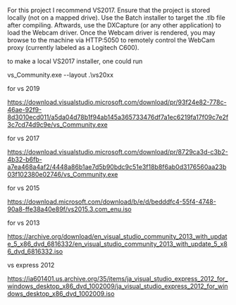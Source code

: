 For this project I recommend VS2017.
Ensure that the project is stored locally (not on a mapped drive).
Use the Batch installer to target the .tlb file after compiling.
Aftwards, use the DXCapture (or any other application) to load the Webcam driver.
Once the Webcam driver is rendered, you may browse to the machine via HTTP:5050 to remotely control the WebCam proxy (currently labeled as a Logitech C600).

to make a local VS2017 installer, one could run

vs_Community.exe --layout .\vs20xx

for vs 2019

https://download.visualstudio.microsoft.com/download/pr/93f24e82-778c-46ae-92f9-8d3010ecd011/a5da04d78b1f94ab145a365733476df7a1ec6219fa17f09c7e2f3c7cd74d9c9e/vs_Community.exe

for vs 2017

https://download.visualstudio.microsoft.com/download/pr/8729ca3d-c3b2-4b32-b6fb-a7ea468a4af2/4448a86b1ae7d5b90bdc9c51e3f18b8f6ab0d3176560aa23b03f102380e02746/vs_Community.exe

for vs 2015

https://download.microsoft.com/download/b/e/d/bedddfc4-55f4-4748-90a8-ffe38a40e89f/vs2015.3.com_enu.iso

for vs 2013

https://archive.org/download/en_visual_studio_community_2013_with_update_5_x86_dvd_6816332/en_visual_studio_community_2013_with_update_5_x86_dvd_6816332.iso

vs express 2012

https://ia601401.us.archive.org/35/items/ja_visual_studio_express_2012_for_windows_desktop_x86_dvd_1002009/ja_visual_studio_express_2012_for_windows_desktop_x86_dvd_1002009.iso
